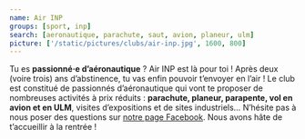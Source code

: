 ```yaml
---
name: Air INP
groups: [sport, inp]
search: [aeronautique, parachute, saut, avion, planeur, ulm]
picture: ['/static/pictures/clubs/air-inp.jpg', 1600, 800]
---
```

Tu es **passionné·e d’aéronautique** ? Air INP est là pour toi ! Après deux (voire trois) ans d’abstinence, tu vas enfin pouvoir t’envoyer en l’air ! Le club est constitué de passionnés d’aéronautique qui vont te proposer de nombreuses activités à prix réduits : **parachute, planeur, parapente, vol en avion et en ULM**, visites d’expositions et de sites industriels… N’hésite pas à nous poser des questions sur [notre page Facebook](https://www.facebook.com/air.inpt). Nous avons hâte de t’accueillir à la rentrée !
